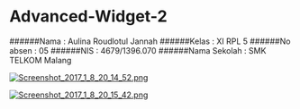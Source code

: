 # Advanced-Widget-2

######Nama : Aulina Roudlotul Jannah
######Kelas : XI RPL 5
######No absen : 05
######NIS : 4679/1396.070
######Nama Sekolah : SMK TELKOM Malang 

[![Screenshot_2017_1_8_20_14_52.png](https://s29.postimg.org/wrtx51yl3/Screenshot_2017_1_8_20_14_52.png)](https://postimg.org/image/dzi21h26r/)

[![Screenshot_2017_1_8_20_15_42.png](https://s29.postimg.org/jhekgghav/Screenshot_2017_1_8_20_15_42.png)](https://postimg.org/image/trgzfp76b/)

